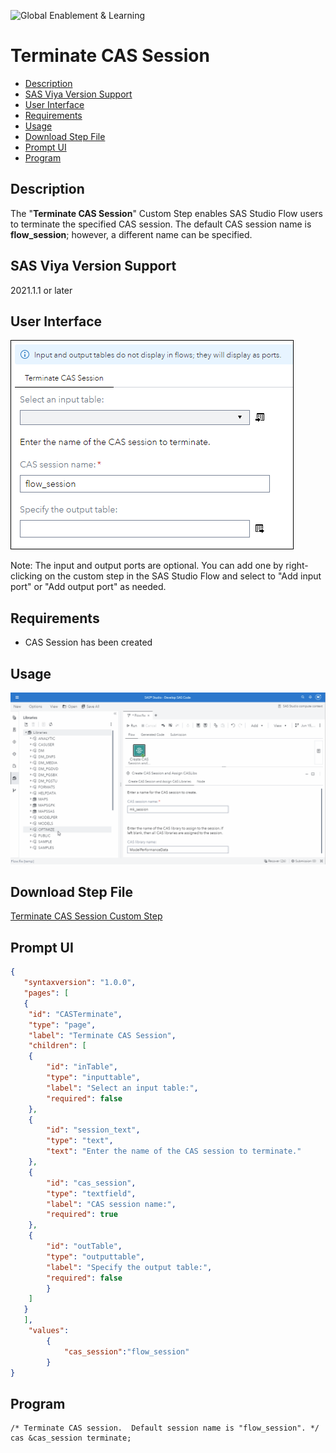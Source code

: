 ![Global Enablement & Learning](https://gelgitlab.race.sas.com/GEL/utilities/writing-content-in-markdown/-/raw/master/img/gel_banner_logo_tech-partners.jpg)

# Terminate CAS Session

* [Description](#description)
* [SAS Viya Version Support](#sas-viya-version-support)
* [User Interface](#user-interface)
* [Requirements](#requirements)
* [Usage](#usage)
* [Download Step File](#download-step-file)
* [Prompt UI](#prompt-ui)
* [Program](#program)
## Description

The "**Terminate CAS Session**" Custom Step enables SAS Studio Flow users to terminate the specified CAS session.  The default CAS session name is **flow_session**; however, a different name can be specified.

## SAS Viya Version Support
2021.1.1 or later
## User Interface

![Terminate CAS Session Prompt UI](img/Terminate%20CAS%20Session.png)

Note:  The input and output ports are optional.  You can add one by right-clicking on the custom step in the SAS Studio Flow and select to "Add input port" or "Add output port" as needed.


## Requirements

* CAS Session has been created


## Usage

![Terminate CAS Session Custom Step](img/TerminateCASSession.gif)


## Download Step File

[Terminate CAS Session Custom Step](./Terminate%20CAS%20Session.step)


## Prompt UI
```json
{
   "syntaxversion": "1.0.0",
   "pages": [
   {
	"id": "CASTerminate",
	"type": "page",
	"label": "Terminate CAS Session",
	"children": [
	{
		"id": "inTable",
		"type": "inputtable",
		"label": "Select an input table:",
		"required": false
	},	
	{
		"id": "session_text",
		"type": "text",
		"text": "Enter the name of the CAS session to terminate."
	},
	{
		"id": "cas_session",
		"type": "textfield",
		"label": "CAS session name:",
		"required": true
	},
	{
		"id": "outTable",
		"type": "outputtable",
		"label": "Specify the output table:",
		"required": false
		}
	]
   }
   ],
	"values": 
		{
			"cas_session":"flow_session"
		}
}
```


## Program
```sas
/* Terminate CAS session.  Default session name is "flow_session". */
cas &cas_session terminate;
```
